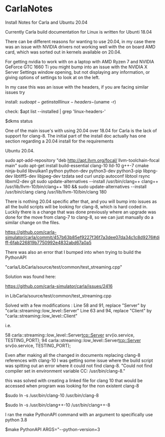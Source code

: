 # CarlaNotes

Install Notes for Carla and Ubuntu 20.04

Currently Carla build documentation for Linux is written for Ubunti 18.04

There can be different reasons for wanting to use 20.04, in my case there was an issue with NVIDIA drivers not working well with the on board AMD card, 
which was sorted out in kernels available on 20.04.

For getting nvidia to work with on a laptop with AMD Ryzen 7 and NVIDIA GeForce GTC 1660 Ti
you might bump into an issue with the NVIDIA X Server Settings window opening, but not displaying any information,
or giving options of settings to look at on the left.

In my case this was an issue with the headers, if you are facing similar issues try

install:
$sudo apt-get install linux-headers-$(uname -r)

check:
$apt list --installed | grep 'linux-headers-'

$dkms status



One of the main issue's with using 20.04 over 18.04 for Carla is the lack of support for clang-8. The initial part of the install doc actually has one section 
regarding a 20.04 install for the requirements

Ubuntu 20.04.

sudo apt-add-repository "deb http://apt.llvm.org/focal/ llvm-toolchain-focal main"
sudo apt-get install build-essential clang-10 lld-10 g++-7 cmake ninja-build libvulkan1 python python-dev python3-dev python3-pip libpng-dev libtiff5-dev libjpeg-dev tzdata sed curl unzip autoconf libtool rsync libxml2-dev git
sudo update-alternatives --install /usr/bin/clang++ clang++ /usr/lib/llvm-10/bin/clang++ 180 &&
sudo update-alternatives --install /usr/bin/clang clang /usr/lib/llvm-10/bin/clang 180

There is nothing 20.04 specific after that, and you will bump into issues as all the build scripts will be looking for clang-8, which is hard coded in.
Luckily there is a change that was done previously where an upgrade was done for the move from clang-7 to clang-8, so we can just manually do a similar
change on the files.

https://github.com/carla-simulator/carla/commit/457b63b85ef9227f36f7a3dee07da34c1c8d9276#diff-6fab226819b7750992e4832abd67a0a5

There was also an error that I bumped into when trying to build the PythonAPI

"carla/LibCarla/source/test/common/test_streaming.cpp"

Solution was found here:

https://github.com/carla-simulator/carla/issues/2416

in LibCarla/source/test/common/test_streaming.cpp

Solved with a few modifications :
Line 58 and 91, replace "Server" by "carla::streaming::low_level::Server"
Line 63 and 94, replace "Client" by "carla::streaming::low_level::Client"

i.e.

58   carla::streaming::low_level::Server<tcp::Server> srv(io.service, TESTING_PORT);
94  carla::streaming::low_level::Server<tcp::Server> srv(io.service, TESTING_PORT);

Even after making all the changed in documents replacing clang-8 references with clang-10 I was getting some issue where
the build script was spitting out an error where it could not find clang-8. "Could not find compiler set in environment variable CC:    /usr/bin/clang-8."


this was solved with creating a linked file for clang 10 that would be accessed when program was looking for the non existent clang-8

$sudo ln -s /usr/bin/clang-10 /usr/bin/clang-8

$sudo ln -s /usr/bin/clang++-10 /usr/bin/clang++-8

I ran the make PythonAPI command with an argument to specifically use python 3.8

$make PythonAPI ARGS="--python-version=3
